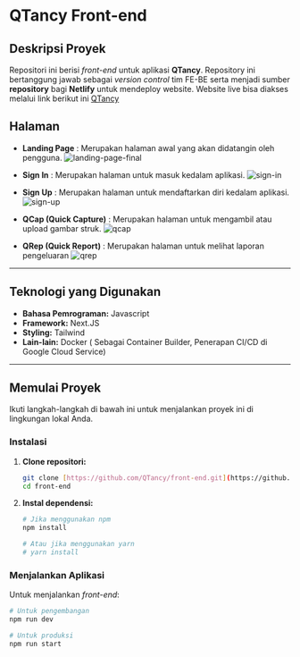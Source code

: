 # QTancy Front-end

## Deskripsi Proyek

Repositori ini berisi *front-end* untuk aplikasi **QTancy**. Repository ini bertanggung jawab sebagai *version control* tim FE-BE serta menjadi sumber **repository** bagi **Netlify** untuk mendeploy website.
Website live bisa diakses melalui link berikut ini [QTancy](https://qtancy.netlify.app/)

## Halaman

* **Landing Page** : Merupakan halaman awal yang akan didatangin oleh pengguna.
![landing-page-final](https://github.com/user-attachments/assets/7ef3bee4-ca5d-4119-bba9-a9a26f39c8da)

* **Sign In** : Merupakan halaman untuk masuk kedalam aplikasi.
![sign-in](https://github.com/user-attachments/assets/9b82babc-87d7-4699-aa4d-a8e9eed977c3)

* **Sign Up** : Merupakan halaman untuk mendaftarkan diri kedalam aplikasi.
![sign-up](https://github.com/user-attachments/assets/4a5767e9-7a9f-4d06-a906-67323165fd1c)

* **QCap (Quick Capture)** : Merupakan halaman untuk mengambil atau upload gambar struk.
![qcap](https://github.com/user-attachments/assets/caebbc88-c3bb-4d3b-b011-89c8abe12985)

* **QRep (Quick Report)** : Merupakan halaman untuk melihat laporan pengeluaran
![qrep](https://github.com/user-attachments/assets/2cf2d502-53c9-47dc-8799-4b3a6edcf48a)

---

## Teknologi yang Digunakan

* **Bahasa Pemrograman:** Javascript 
* **Framework:** Next.JS
* **Styling:** Tailwind
* **Lain-lain:** Docker ( Sebagai Container Builder, Penerapan CI/CD di Google Cloud Service)

---

## Memulai Proyek

Ikuti langkah-langkah di bawah ini untuk menjalankan proyek ini di lingkungan lokal Anda.

### Instalasi

1.  **Clone repositori:**
    ```bash
    git clone [https://github.com/QTancy/front-end.git](https://github.com/QTancy/front-end.git)
    cd front-end
    ```

2.  **Instal dependensi:**
    ```bash
    # Jika menggunakan npm
    npm install

    # Atau jika menggunakan yarn
    # yarn install
    ```

### Menjalankan Aplikasi

Untuk menjalankan *front-end*:

```bash
# Untuk pengembangan
npm run dev

# Untuk produksi
npm run start
```
